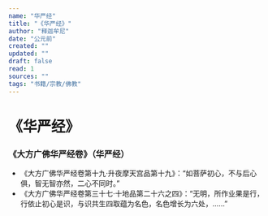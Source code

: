 ```yaml
---
name: "华严经"
title: "《华严经》"
author: "释迦牟尼"
date: "公元前"
created: ""
updated: ""
draft: false
read: 1
sources: ""
tags: "书籍/宗教/佛教"
---
```


# 《华严经》

### 《大方广佛华严经卷》（华严经）

- 《大方广佛华严经卷第十九·升夜摩天宫品第十九》：“如菩萨初心，不与后心俱，智无智亦然，二心不同时。”
- 《大方广佛华严经卷第三十七·十地品第二十六之四》：“无明，所作业果是行，行依止初心是识，与识共生四取蕴为名色，名色增长为六处，……”

